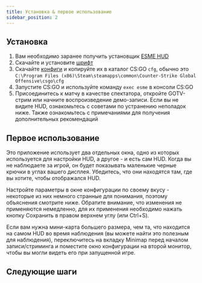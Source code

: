 ```yaml
---
title: Установка & первое использование
sidebar_position: 2
---
```


## Установка

1. Вам необходимо заранее получить установщик [ESME HUD](https://t.me/markoffkin_bot)
2. Скачайте и установите [шрифт](https://drive.google.com/uc?export=download&confirm=no_antivirus&id=1ZxMg9WpH-Tg2UMCY996CcjMAEwX17iIa)
3. Скачайте [конфиги](https://drive.google.com/uc?export=download&confirm=no_antivirus&id=15Sc3EVqy0SLJtu7C92oD5teaiwkvtoc7) и копируйте их в каталог CS:GO `cfg`, обычно это `C:\Program Files (x86)\Steam\steamapps\common\Counter-Strike Global Offensive\csgo\cfg`
4. Запустите CS:GO и используйте команду `exec esme` в консоли CS:GO
5. Присоединитесь к матчу в качестве спектатора, откройте GOTV-стрим или начните воспроизведение демо-записи. Если вы не видите HUD, ознакомьтесь с советами по устранению неполадок ниже. Также ознакомьтесь с примечаниями для получения дополнительных рекомендаций

## Первое использование

Это приложение использует два отдельных окна, одно из которых используется для настройки HUD, а другое - и есть сам HUD. Когда вы не наблюдаете за игрой, он будет показывать маленькие черные крючки в углах вашего дисплея. Убедитесь, что они находятся там, где вы хотите, чтобы отображался HUD.

Настройте параметры в окне конфигурации по своему вкусу - некоторые из них немного странные для понимания, поэтому объяснения смотрите ниже. Обратите внимание, что изменения не применяются немедленно, для их применения необходимо нажать кнопку Сохранить в правом верхнем углу (или Ctrl+S).

Если вам нужна мини-карта большего размера, чем та, что находится на самом HUD во время наблюдения (вы можете найти это полезным для наблюдения), переключитесь на вкладку Minimap перед началом записи/стриминга и поместите окно конфигурации на второй монитор, чтобы вы могли видеть его при запущенной игре.

## Следующие шаги

